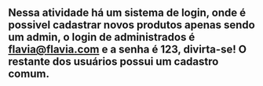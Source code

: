 ## Nessa atividade há um sistema de login, onde é possivel cadastrar novos produtos apenas sendo um admin, o login de administrados é flavia@flavia.com e a senha é 123, divirta-se! O restante dos usuários possui um cadastro comum.